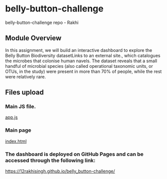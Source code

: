 # belly-button-challenge
belly-button-challenge repo - Rakhi


## Module Overview
In this assignment, we will build an interactive dashboard to explore the Belly Button Biodiversity datasetLinks to an external site., which catalogues the microbes that colonise human navels.
The dataset reveals that a small handful of microbial species (also called operational taxonomic units, or OTUs, in the study) were present in more than 70% of people, while the rest were relatively rare.

## Files upload   
### Main JS file.
[app.js](static/js/app.js)  

### Main page
[index.html](/index.html)  

### The dashboard is deployed on GitHub Pages and can be accessed through the following link:
[https://12rakhisingh.github.io/belly_button-challenge/
](https://12rakhisingh.github.io/belly-button-challenge/)
